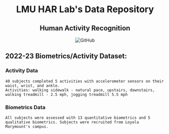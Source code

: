 # <center>LMU HAR Lab's Data Repository</center>
## <center>Human Activity Recognition </center>

<div align="center">
<p>
<img alt="GitHub" src="https://camo.githubusercontent.com/dcc7e5d6227e2192f05b155af5fe99380e642de2fbec4669c1fd6e06e8297e02/68747470733a2f2f696d672e736869656c64732e696f2f6769746875622f6c6963656e73652f546865446174756d4f72672f6b73686170652d707974686f6e">
</p>
</div>

## 2022-23 Biometrics/Activity Dataset:

### Activity Data

    40 subjects completed 5 activities with accelerometer sensors on their waist, wrist, and ankle.
    Activities: walking sidewalk - natural pace, upstairs, downstairs, walking treadmill - 2.5 mph, jogging treadmill 5.5 mph

### Biometrics Data

    All subjects were assessed with 13 quantitative biometrics and 5 qualitative biometrics. Subjects were recruited from Loyola Marymount's campus.
